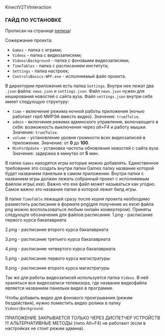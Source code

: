 KinectV2TVInteraction


### ГАЙД ПО УСТАНОВКЕ
Прописан на странице [релиза](https://github.com/RTUITLab/KinectV2TVInteraction/releases)/

Сожержание проекта:
* `Games` - папка с играми;
* `Videos` - папка с видеозаписями;
* `Videos\Background` - папка с фоновыми видеозаписями;
* `TimeTables` - папка с расписанием института;
* `Settings` - папка настроек;
* `ControlsBasics-WPF.exe` - исполняемый файл проекта.

В директории приложения есть папка `Settings`. Внутри нее лежат два `.json` файла: `news.json` и `settings.json`. Файл `news.json` нужен для кеширования новостей с сайта вуза. Файл `settings.json` внутри себя имеет следующую структуру:
* `time` - включение режима ночной работы приложения (ночью работает герб МИРЭА вместо видео). Значение: `true`/`false`.
* `admin` - включения режима админского управления, включающего в себя: возможность выключения через *alt+F4* и работу мышки. Значение: `true`/`false`.
* `volume` - установление уровня громкости всех видеозаписей в приложении. Значение: от **0** до **100**.
* `MinForUpdate` - установка частоты обновления новостей с сайта вуза. Значение: задержка в минутах от **5** мин.

В папке `Games` находятся игры которые можно добавлять. Единственное требование это создать внутри папки Games папку название которой будет названием панельки в самом приложении. Внутри папки с названием игры должен лежать собранный проект с исполняемым файлом игры(.exe). Важно что exe файл может называться как угодно. Самое важно это название папки в которой лежит билд игры.

В папке `TimeTable` лежащей сразу после корня проекта необходимо разместить расписание в формате png(для получение из excel файла png можно воспользоваться любым онлайн конвертером). Приняты следующте обозначения для файлов расписания:
1.png - расписание первого курса бакалавриата

2.png - расписание второго курса бакалавриата

3.png - расписание третьего курса бакалавриата

4.png - расписание четвертого курса бакалавриата

5.png - расписание первого курса магистратуры

6.png - расписание второго курса магистратуры

Так же для работы видеозаписей используется папка `Videos`. В ней храняться все видеозаписи телевизора, где название видеофайла является названием панельки видео в программе.

Чтобы добавить видео для фонового проигрывания (режим бездействия), нужно поместить видео ролики в папку `Videos\Background`.

ПРИЛОЖЕНИЕ ЗАКРЫВАЕТСЯ ТОЛЬКО ЧЕРЕЗ ДИСПЕТЧЕР УСТРОЙСТВ !!! АЛЬТЕРНАТИВНЫЕ МЕТОДЫ (типо Alt+F4) не работают (если в настройках не стоит режим админа).
